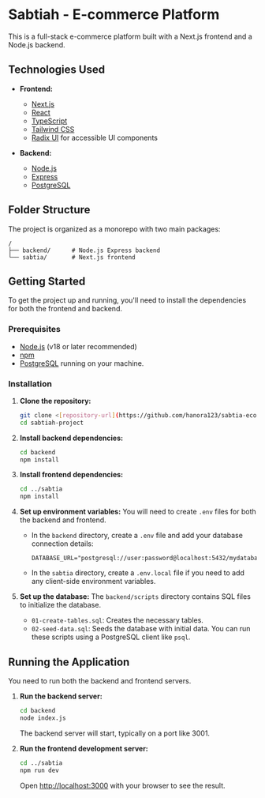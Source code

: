 # Sabtiah - E-commerce Platform

This is a full-stack e-commerce platform built with a Next.js frontend and a Node.js backend.

## Technologies Used

- **Frontend:**

  - [Next.js](https://nextjs.org/)
  - [React](https://reactjs.org/)
  - [TypeScript](https://www.typescriptlang.org/)
  - [Tailwind CSS](https://tailwindcss.com/)
  - [Radix UI](https://www.radix-ui.com/) for accessible UI components

- **Backend:**
  - [Node.js](https://nodejs.org/)
  - [Express](https://expressjs.com/)
  - [PostgreSQL](https://www.postgresql.org/)

## Folder Structure

The project is organized as a monorepo with two main packages:

```
/
├── backend/      # Node.js Express backend
└── sabtia/       # Next.js frontend
```

## Getting Started

To get the project up and running, you'll need to install the dependencies for both the frontend and backend.

### Prerequisites

- [Node.js](https://nodejs.org/en/download/) (v18 or later recommended)
- [npm](https://www.npmjs.com/get-npm)
- [PostgreSQL](https://www.postgresql.org/download/) running on your machine.

### Installation

1.  **Clone the repository:**

    ```bash
    git clone <[repository-url](https://github.com/hanora123/sabtia-ecommerce)>
    cd sabtiah-project
    ```

2.  **Install backend dependencies:**

    ```bash
    cd backend
    npm install
    ```

3.  **Install frontend dependencies:**

    ```bash
    cd ../sabtia
    npm install
    ```

4.  **Set up environment variables:**
    You will need to create `.env` files for both the backend and frontend.

    - In the `backend` directory, create a `.env` file and add your database connection details:
      ```
      DATABASE_URL="postgresql://user:password@localhost:5432/mydatabase"
      ```
    - In the `sabtia` directory, create a `.env.local` file if you need to add any client-side environment variables.

5.  **Set up the database:**
    The `backend/scripts` directory contains SQL files to initialize the database.
    - `01-create-tables.sql`: Creates the necessary tables.
    - `02-seed-data.sql`: Seeds the database with initial data.
      You can run these scripts using a PostgreSQL client like `psql`.

## Running the Application

You need to run both the backend and frontend servers.

1.  **Run the backend server:**

    ```bash
    cd backend
    node index.js
    ```

    The backend server will start, typically on a port like 3001.

2.  **Run the frontend development server:**
    ```bash
    cd ../sabtia
    npm run dev
    ```
    Open [http://localhost:3000](http://localhost:3000) with your browser to see the result.
